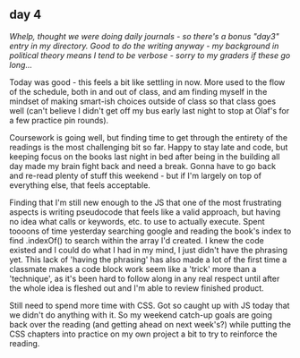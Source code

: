 ## day 4

*Whelp, thought we were doing daily journals - so there's a bonus "day3" entry in my directory. Good to do the writing anyway - my background in political theory means I tend to be verbose - sorry to my graders if these go long...*

Today was good - this feels a bit like settling in now. More used to the flow of the schedule, both in and out of class, and am finding myself in the mindset of making smart-ish choices outside of class so that class goes well (can't believe I didn't get off my bus early last night to stop at Olaf's for a few practice pin rounds).

Coursework is going well, but finding time to get through the entirety of the readings is the most challenging bit so far. Happy to stay late and code, but keeping focus on the books last night in bed after being in the building all day made my brain fight back and need a break. Gonna have to go back and re-read plenty of stuff this weekend - but if I'm largely on top of everything else, that feels acceptable.

Finding that I'm still new enough to the JS that one of the most frustrating aspects is writing pseudocode that feels like a valid approach, but having no idea what calls or keywords, etc. to use to actually execute. Spent toooons of time yesterday searching google and reading the book's index to find .indexOf() to search within the array I'd created. I knew the code existed and I could do what I had in my mind, I just didn't have the phrasing yet. This lack of 'having the phrasing' has also made a lot of the first time a classmate makes a code block work seem like a 'trick' more than a 'technique', as it's been hard to follow along in any real respect until after the whole idea is fleshed out and I'm able to review finished product.

Still need to spend more time with CSS. Got so caught up with JS today that we didn't do anything with it. So my weekend catch-up goals are going back over the reading (and getting ahead on next week's?) while putting the CSS chapters into practice on my own project a bit to try to reinforce the reading.
